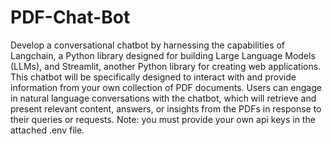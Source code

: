 # PDF-Chat-Bot
Develop a conversational chatbot by harnessing the capabilities of Langchain, a Python library designed for building Large Language Models (LLMs), and Streamlit, another Python library for creating web applications. This chatbot will be specifically designed to interact with and provide information from your own collection of PDF documents. Users can engage in natural language conversations with the chatbot, which will retrieve and present relevant content, answers, or insights from the PDFs in response to their queries or requests. Note: you must provide your own api keys in the attached .env file. 
